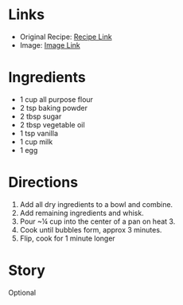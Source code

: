 # Links
* Original Recipe: [Recipe Link](https://photos.google.com/share/AF1QipOJE74onaEpmZ7Frb8ECRZy8ZsM2Y4rInvqpsRxMjzu3TZesTQQ5CLolJPADUcQPg/photo/AF1QipNXUFEaFeFGSL2SIBlqB48OKtRCSafTi3OZPrhJ?key=TXRaT2NiWHllSUQxRUFKa0xHMDFrX19IZFkzVER3)
* Image: [Image Link](https://photos.google.com/share/AF1QipOJE74onaEpmZ7Frb8ECRZy8ZsM2Y4rInvqpsRxMjzu3TZesTQQ5CLolJPADUcQPg/photo/AF1QipPeBlEWoOVVttJwo7kvmzc6IH10KQK_LZiIrF0Z?key=TXRaT2NiWHllSUQxRUFKa0xHMDFrX19IZFkzVER3)
# Ingredients
* 1 cup all purpose flour
* 2 tsp baking powder
* 2 tbsp sugar
* 2 tbsp vegetable oil
* 1 tsp vanilla
* 1 cup milk
* 1 egg
# Directions
1. Add all dry ingredients to a bowl and combine.
2. Add remaining ingredients and whisk.
3. Pour ~¼ cup into the center of a pan on heat 3.
4. Cook until bubbles form, approx 3 minutes.
5. Flip, cook for 1 minute longer
# Story
Optional
